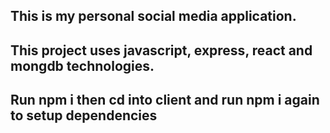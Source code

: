 ## This is my personal social media application.
## This project uses javascript, express, react and mongdb technologies.
## Run npm i then cd into client and run npm i again to setup dependencies